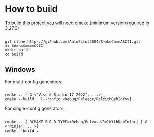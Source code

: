 # How to build #

To build this project you will need [cmake](https://cmake.org/) (minimum version required is 3.27.0)

```shell

git clone https://github.com/AutoPilot2004/SnakeGameASCII.git
cd SnakeGameASCII
mkdir build
cd build

```

## Windows ##

For multi-config generators:

```shell

cmake .. [-G <"Visual Studio 17 2022", ...>]
cmake --build . [--config <Debug/Release/RelWithDebInfo>]

```

For single-config generators:

```shell

cmake .. [-DCMAKE_BUILD_TYPE=<Debug/Release/RelWithDebInfo>] [-G <"Ninja", ...>]
cmake --build .

```